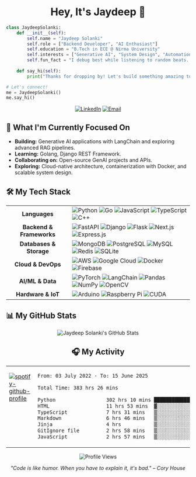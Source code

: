 


<div align="center">

# Hey, It's Jaydeep 🐍

</div>

```python
class JaydeepSolanki:
    def __init__(self):
        self.name = "Jaydeep Solanki"
        self.role = ["Backend Developer", "AI Enthusiast"]
        self.education = "B.Tech in ECE @ Nirma University"
        self.interests = ["Generative AI", "System Design", "Automation"]
        self.fun_fact = "I debug best while listening to random beats...😄"
    
    def say_hi(self):
        print("Thanks for dropping by! Let's build something amazing together! 🚀")

# Let's connect!
me = JaydeepSolanki()
me.say_hi()
```

<div align="center">

[![LinkedIn](https://img.shields.io/badge/LinkedIn-0077B5?&logo=linkedin&logoColor=white)](https://linkedin.com/in/solanki-jaydeep)
[![Email](https://img.shields.io/badge/Email-D14836?logo=gmail&logoColor=white)](mailto:jaydeep.solankee@yahoo.com)

</div>



## 🔭 What I'm Currently Focused On

* **Building:** Generative AI applications with LangChain and exploring advanced RAG pipelines.
* **Learning:** Golang, Django REST Framework.
* **Collaborating on:** Open-source GenAI projects and APIs.
* **Exploring:** Cloud-native architecture, containerization with Docker, and scalable system design.

## 🛠️ My Tech Stack

<table>
  <tr>
    <td align="center"><strong>Languages</strong></td>
    <td>
      <img src="https://img.shields.io/badge/Python-3670A0?style=flat&logo=python&logoColor=ffdd54" alt="Python">
      <img src="https://img.shields.io/badge/Go-00ADD8?style=flat&logo=go&logoColor=white" alt="Go">
      <img src="https://img.shields.io/badge/JavaScript-323330?style=flat&logo=javascript&logoColor=F7DF1E" alt="JavaScript">
      <img src="https://img.shields.io/badge/TypeScript-007ACC?style=flat&logo=typescript&logoColor=white" alt="TypeScript">
      <img src="https://img.shields.io/badge/C++-00599C?style=flat&logo=c%2B%2B&logoColor=white" alt="C++">
    </td>
  </tr>
  <tr>
    <td align="center"><strong>Backend & Frameworks</strong></td>
    <td>
      <img src="https://img.shields.io/badge/FastAPI-005571?style=flat&logo=fastapi" alt="FastAPI">
      <img src="https://img.shields.io/badge/Django-092E20?style=flat&logo=django&logoColor=white" alt="Django">
      <img src="https://img.shields.io/badge/Flask-000000?style=flat&logo=flask&logoColor=white" alt="Flask">
      <img src="https://img.shields.io/badge/Next.js-000000?style=flat&logo=next.js&logoColor=white" alt="Next.js">
      <img src="https://img.shields.io/badge/Express.js-404D59?style=flat&logo=express&logoColor=white" alt="Express.js">
    </td>
  </tr>
  <tr>
    <td align="center"><strong>Databases & Storage</strong></td>
    <td>
      <img src="https://img.shields.io/badge/MongoDB-4EA94B?style=flat&logo=mongodb&logoColor=white" alt="MongoDB">
      <img src="https://img.shields.io/badge/PostgreSQL-316192?style=flat&logo=postgresql&logoColor=white" alt="PostgreSQL">
      <img src="https://img.shields.io/badge/MySQL-4479A1?style=flat&logo=mysql&logoColor=white" alt="MySQL">
      <img src="https://img.shields.io/badge/Redis-DD0031?style=flat&logo=redis&logoColor=white" alt="Redis">
      <img src="https://img.shields.io/badge/SQLite-07405E?style=flat&logo=sqlite&logoColor=white" alt="SQLite">
    </td>
  </tr>
  <tr>
    <td align="center"><strong>Cloud & DevOps</strong></td>
    <td>
      <img src="https://img.shields.io/badge/AWS-FF9900?style=flat&logo=amazon-aws&logoColor=white" alt="AWS">
      <img src="https://img.shields.io/badge/Google_Cloud-4285F4?style=flat&logo=google-cloud&logoColor=white" alt="Google Cloud">
      <img src="https://img.shields.io/badge/Docker-0db7ed?style=flat&logo=docker&logoColor=white" alt="Docker">
      <img src="https://img.shields.io/badge/Firebase-039BE5?style=flat&logo=firebase&logoColor=white" alt="Firebase">
    </td>
  </tr>
  <tr>
    <td align="center"><strong>AI/ML & Data</strong></td>
    <td>
      <img src="https://img.shields.io/badge/PyTorch-EE4C2C?style=flat&logo=PyTorch&logoColor=white" alt="PyTorch">
      <img src="https://img.shields.io/badge/LangChain-121212?style=flat&logo=chainlink&logoColor=white" alt="LangChain">
      <img src="https://img.shields.io/badge/Pandas-150458?style=flat&logo=pandas&logoColor=white" alt="Pandas">
      <img src="https://img.shields.io/badge/NumPy-013243?style=flat&logo=numpy&logoColor=white" alt="NumPy">
      <img src="https://img.shields.io/badge/OpenCV-white?style=flat&logo=opencv&logoColor=black" alt="OpenCV">
    </td>
  </tr>
    <tr>
    <td align="center"><strong>Hardware & IoT</strong></td>
    <td>
      <img src="https://img.shields.io/badge/Arduino-00979D?style=flat&logo=Arduino&logoColor=white" alt="Arduino">
      <img src="https://img.shields.io/badge/Raspberry_Pi-C51A4A?style=flat&logo=Raspberry-Pi&logoColor=white" alt="Raspberry Pi">
      <img src="https://img.shields.io/badge/CUDA-76B900?style=flat&logo=nVIDIA&logoColor=white" alt="CUDA">
    </td>
  </tr>
</table>

## 📊 My GitHub Stats

<div align="center">
  <img src="https://github-profile-summary-cards.vercel.app/api/cards/profile-details?username=whoisjayd&theme=github_dark" alt="Jaydeep Solanki's GitHub Stats" />
</div>

<div align="center">
  
## 🎧 My Activity

<table>
<tr>
<td width="50%" valign="top">

[![spotify-github-profile](https://spotify-github-profile.kittinanx.com/api/view?uid=v7979a26s0d6q6o4ncpdss42v&cover_image=true&theme=default&show_offline=false&background_color=121212&interchange=false&bar_color_cover=false)](https://spotify-github-profile.kittinanx.com/api/view?uid=v7979a26s0d6q6o4ncpdss42v&redirect=true)

</td>
<td width="50%" valign="top">

<!--START_SECTION:waka-->

```txt
From: 03 July 2022 - To: 15 June 2025

Total Time: 383 hrs 26 mins

Python                 302 hrs 10 mins ███████████████████▓░░░░░   78.81 %
HTML                   11 hrs 53 mins  ▓░░░░░░░░░░░░░░░░░░░░░░░░   03.10 %
TypeScript             7 hrs 31 mins   ▒░░░░░░░░░░░░░░░░░░░░░░░░   01.96 %
Markdown               6 hrs 46 mins   ▒░░░░░░░░░░░░░░░░░░░░░░░░   01.76 %
Jinja                  4 hrs           ▒░░░░░░░░░░░░░░░░░░░░░░░░   01.04 %
GitIgnore file         2 hrs 58 mins   ▒░░░░░░░░░░░░░░░░░░░░░░░░   00.78 %
JavaScript             2 hrs 57 mins   ▒░░░░░░░░░░░░░░░░░░░░░░░░   00.77 %
```

<!--END_SECTION:waka-->
</td>
</tr>
</table>



<p align="center">
  <img src="https://komarev.com/ghpvc/?username=whoisjayd&color=blueviolet&style=flat-square&label=Profile+Views" alt="Profile Views"/>
</p>

<p align="center">
  <i>"Code is like humor. When you have to explain it, it's bad." – Cory House</i>
</p>

</div>